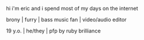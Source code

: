 hi i'm eric and i spend most of my days on the internet


brony | furry | bass music fan | video/audio editor

19 y.o. | he/they | pfp by ruby brilliance
